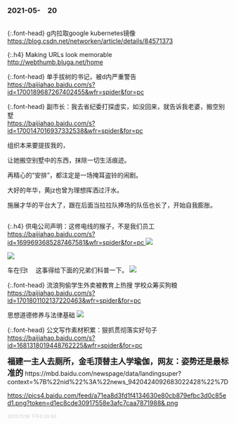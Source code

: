 ### 2021-05-　20
```note
```

{:.font-head}
g内拉取google kubernetes镜像
<br>[
https://blog.csdn.net/networken/article/details/84571373
](
https://blog.csdn.net/networken/article/details/84571373
)

{:.h4}
Making URLs look memorable
<br>[
http://webthumb.bluga.net/home
](
http://webthumb.bluga.net/home
)

{:.font-head}
单手拔树的书记，被d内严重警告
<br>[
https://baijiahao.baidu.com/s?id=1700189687267402455&wfr=spider&for=pc
](
https://baijiahao.baidu.com/s?id=1700189687267402455&wfr=spider&for=pc
)

{:.font-head}
副市长：我去省纪委打探虚实，如没回来，就告诉我老婆，搬空别墅
<br>[
https://baijiahao.baidu.com/s?id=1700147016937332538&wfr=spider&for=pc
](
https://baijiahao.baidu.com/s?id=1700147016937332538&wfr=spider&for=pc
)

组织本来要提拔我的，

让她搬空别墅中的东西，抹除一切生活痕迹。

再精心的“安排”，都注定是一场掩耳盗铃的闹剧。

大好的年华，黄jz也曾为理想挥洒过汗水。

施展才华的平台大了，跟在后面当拉拉队捧场的队伍也长了，开始自我膨胀。

```tip
```

{:.h4}
供电公司声明：这修电线的猴子，不是我们员工
<br>[
https://baijiahao.baidu.com/s?id=1699693685287467581&wfr=spider&for=pc
](
https://baijiahao.baidu.com/s?id=1699693685287467581&wfr=spider&for=pc
)
![](http://pic.rmb.bdstatic.com/bjh/news/5fad7be4fda9f8645ac31269e6ec0f92.gif)

![](http://b0.bdstatic.com/comment/KM1D5mQpMxDVN9Ol-p1nIwd8c0f2a1b8dc8354d090b9c87c17b505.jpg@w_1440,h_1080)

车在归t
　这事得给下面的兄弟们科普一下。
![](http://b0.bdstatic.com/comment/Rj6lmxd3_S4Yob5oxet2eA26ff22361a2e3ee5edf0e52a43cde1d7.jpg@w_585,h_507)

{:.font-head}
流浪狗偷学生外卖被教育上热搜 学校众筹买狗粮
<br>[
https://baijiahao.baidu.com/s?id=1701801102137220463&wfr=spider&for=pc
](
https://baijiahao.baidu.com/s?id=1701801102137220463&wfr=spider&for=pc
)

思想道德修养与法律基础
![](http://pics1.baidu.com/feed/f603918fa0ec08fadf0c11359618a16554fbda17.png?token=cac5e16fe229cb310757e5ce93b77277)

{:.font-head}
公文写作素材积累：狠抓贯彻落实好句子
<br>[
https://baijiahao.baidu.com/s?id=1681318019448762225&wfr=spider&for=pc
](
https://baijiahao.baidu.com/s?id=1681318019448762225&wfr=spider&for=pc
)

<p><font size="4"><b>
福建一主人去厕所，金毛顶替主人学瑜伽，网友：姿势还是最标准的</b></font>
https://mbd.baidu.com/newspage/data/landingsuper?context=%7B%22nid%22%3A%22news_9420424092683022428%22%7D

https://pics4.baidu.com/feed/a71ea8d3fd1f4134630e80cb879efbc3d0c85ed1.png?token=d1ec8cde30917558e3afc7caa7871988&.png

<font size="1" style="color:#DCDCDC"><b>2021/11/16 下午2:28:50</b></font>
